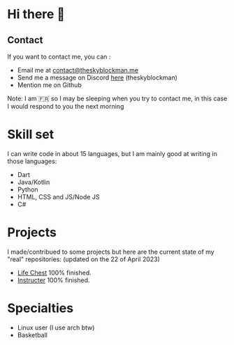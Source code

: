 # Hi there 👋

## Contact
If you want to contact me, you can : 
- Email me at [contact@theskyblockman.me](mailto://contact@theskyblockman.me)
- Send me a message on Discord [here](https://discord.com/channels/@me/637915800338038795) (theskyblockman)
- Mention me on Github

Note: I am 🇫🇷 so I may be sleeping when you try to contact me, in this case I would respond to you the next morning

# Skill set
I can write code in about 15 languages, but I am mainly good at writing in those languages:
- Dart
- Java/Kotlin
- Python
- HTML, CSS and JS/Node JS
- C#

# Projects
I made/contribued to some projects but here are the current state of my "real" repositories: (updated on the 22 of April 2023)
- [Life Chest](https://github.com/theskyblockman/life-chest) 100% finished.
- [Instructer](https://github.com/theskyblockman/Instructer) 100% finished.

# Specialties
- Linux user (I use arch btw)
- Basketball
